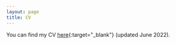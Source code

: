 ```yaml
---
layout: page
title: CV
---
```


You can find my CV [here](/pdfs/cv_june2022.pdf){:target="_blank"} (updated June 2022).